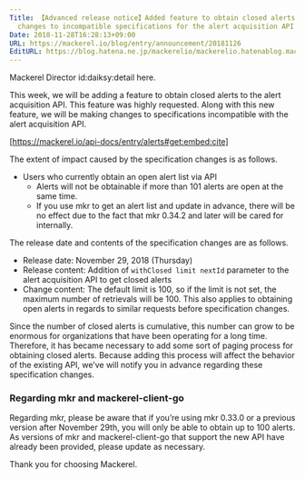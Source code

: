 ```yaml
---
Title: 【Advanced release notice】Added feature to obtain closed alerts, along with
  changes to incompatible specifications for the alert acquisition API
Date: 2018-11-28T16:28:13+09:00
URL: https://mackerel.io/blog/entry/announcement/20181126
EditURL: https://blog.hatena.ne.jp/mackerelio/mackerelio.hatenablog.mackerel.io/atom/entry/10257846132677048278
---
```


Mackerel Director id:daiksy:detail here.

This week, we will be adding a feature to obtain closed alerts to the alert acquisition API. This feature was highly requested. Along with this new feature, we will be making changes to specifications incompatible with the alert acquisition API. 

[https://mackerel.io/api-docs/entry/alerts#get:embed:cite]

The extent of impact caused by the specification changes is as follows.

- Users who currently obtain an open alert list via API
  - Alerts will not be obtainable if more than 101 alerts are open at the same time.
  - If you use mkr to get an alert list and update in advance, there will be no effect due to the fact that mkr 0.34.2 and later will be cared for internally.

The release date and contents of the specification changes are as follows.

- Release date: November 29, 2018 (Thursday)
- Release content: Addition of `withClosed limit nextId` parameter to the alert acquisition API to get closed alerts
- Change content: The default limit is 100, so if the limit is not set, the maximum number of retrievals will be 100. This also applies to obtaining open alerts in regards to similar requests before specification changes.

Since the number of closed alerts is cumulative, this number can grow to be enormous for organizations that have been operating for a long time. Therefore, it has became necessary to add some sort of paging process for obtaining closed alerts. Because adding this process will affect the behavior of the existing API, we’ve will notify you in advance regarding these specification changes.

### Regarding mkr and mackerel-client-go

Regarding mkr, please be aware that if you’re using mkr 0.33.0 or a previous version after November 29th, you will only be able to obtain up to 100 alerts. As versions of mkr and mackerel-client-go that support the new API have already been provided, please update as necessary.

Thank you for choosing Mackerel.
